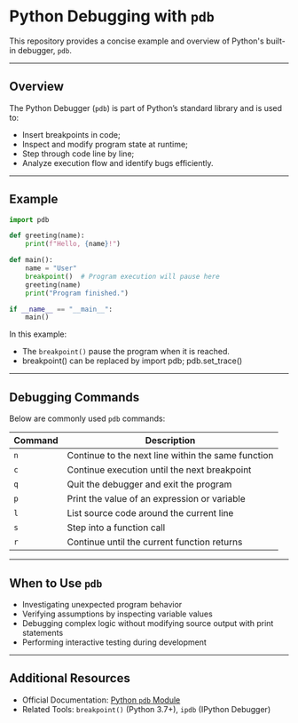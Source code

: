 # Python Debugging with `pdb`

This repository provides a concise example and overview of Python's built-in debugger, `pdb`. 

---

## Overview

The Python Debugger (`pdb`) is part of Python’s standard library and is used to:
- Insert breakpoints in code;
- Inspect and modify program state at runtime;
- Step through code line by line;
- Analyze execution flow and identify bugs efficiently.

---

## Example

```python
import pdb

def greeting(name):
    print(f"Hello, {name}!")

def main():
    name = "User"
    breakpoint()  # Program execution will pause here
    greeting(name)
    print("Program finished.")

if __name__ == "__main__":
    main()
```

In this example:
- The `breakpoint()` pause the program when it is reached.
- breakpoint() can be replaced by import pdb; pdb.set_trace() 

---

## Debugging Commands

Below are commonly used `pdb` commands:

| Command | Description                                |
|---------|--------------------------------------------|
| `n`     | Continue to the next line within the same function |
| `c`     | Continue execution until the next breakpoint |
| `q`     | Quit the debugger and exit the program     |
| `p`     | Print the value of an expression or variable |
| `l`     | List source code around the current line   |
| `s`     | Step into a function call                  |
| `r`     | Continue until the current function returns|

---

## When to Use `pdb`

- Investigating unexpected program behavior
- Verifying assumptions by inspecting variable values
- Debugging complex logic without modifying source output with print statements
- Performing interactive testing during development

---

## Additional Resources

- Official Documentation: [Python `pdb` Module](https://docs.python.org/3/library/pdb.html)
- Related Tools: `breakpoint()` (Python 3.7+), `ipdb` (IPython Debugger)
